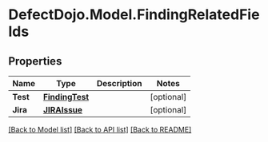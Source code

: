 # DefectDojo.Model.FindingRelatedFields
## Properties

Name | Type | Description | Notes
------------ | ------------- | ------------- | -------------
**Test** | [**FindingTest**](FindingTest.md) |  | [optional] 
**Jira** | [**JIRAIssue**](JIRAIssue.md) |  | [optional] 

[[Back to Model list]](../README.md#documentation-for-models) [[Back to API list]](../README.md#documentation-for-api-endpoints) [[Back to README]](../README.md)

